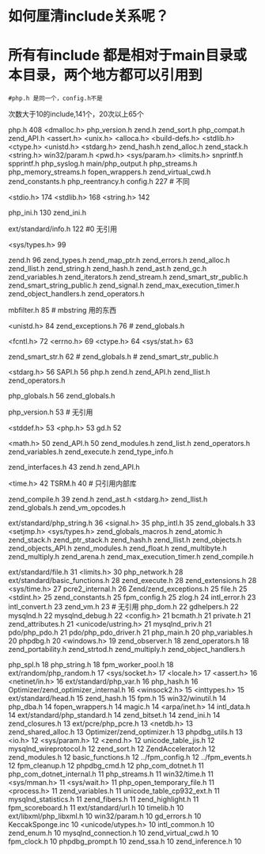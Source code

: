 
# 如何厘清include关系呢？
# 所有有include 都是相对于main目录或本目录，两个地方都可以引用到
	#php.h 是同一个，config.h不是
	
次数大于10的include,141个，20次以上65个


php.h	408
	<dmalloc.h>
	php_version.h
	zend.h
	zend_sort.h
	php_compat.h
	zend_API.h
	<assert.h>
	<unix.h>
	<alloca.h>
	<build-defs.h>
	<stdlib.h>
	<ctype.h>
	<unistd.h>
	<stdarg.h>
	zend_hash.h
	zend_alloc.h
	zend_stack.h
	<string.h>
	win32/param.h
	<pwd.h>
	<sys/param.h>
	<limits.h>
	snprintf.h
	spprintf.h
	php_syslog.h
	main/php_output.h
	php_streams.h
	php_memory_streams.h
	fopen_wrappers.h
	zend_virtual_cwd.h
	zend_constants.h
	php_reentrancy.h
config.h	227
	# 不同
	
<stdio.h>	174
<stdlib.h>	168
<string.h>	142

php_ini.h	130
	zend_ini.h

ext/standard/info.h	122
	#0 无引用
	
<sys/types.h>	99

zend.h	96
	zend_types.h
	zend_map_ptr.h
	zend_errors.h
	zend_alloc.h
	zend_llist.h
	zend_string.h
	zend_hash.h
	zend_ast.h
	zend_gc.h
	zend_variables.h
	zend_iterators.h
	zend_stream.h
	zend_smart_str_public.h
	zend_smart_string_public.h
	zend_signal.h
	zend_max_execution_timer.h
	zend_object_handlers.h
	zend_operators.h

mbfilter.h	85
	# mbstring 用的东西

<unistd.h>	84
zend_exceptions.h	76
	# zend_globals.h
	
<fcntl.h>	72
<errno.h>	69
<ctype.h>	64
<sys/stat.h>	63

zend_smart_str.h	62
	# zend_globals.h
	# zend_smart_str_public.h

<stdarg.h>	56
SAPI.h	56
	php.h
	zend.h
	zend_API.h
	zend_llist.h
	zend_operators.h
	
php_globals.h	56
	zend_globals.h
	
php_version.h	53
	# 无引用
	
<stddef.h>	53
<php.h>	53
gd.h	52

<math.h>	50
zend_API.h	50
	zend_modules.h
	zend_list.h
	zend_operators.h
	zend_variables.h
	zend_execute.h
	zend_type_info.h
	
zend_interfaces.h	43
	zend.h
	zend_API.h
	
<time.h>	42
TSRM.h	40
	# 只引用内部库
	
zend_compile.h	39
	zend.h
	zend_ast.h
	<stdarg.h>
	zend_llist.h
	zend_globals.h
	zend_vm_opcodes.h
	
ext/standard/php_string.h	36
<signal.h>	35
php_intl.h	35
zend_globals.h	33
	<setjmp.h>
	<sys/types.h>
	zend_globals_macros.h
	zend_atomic.h
	zend_stack.h
	zend_ptr_stack.h
	zend_hash.h
	zend_llist.h
	zend_objects.h
	zend_objects_API.h
	zend_modules.h
	zend_float.h
	zend_multibyte.h
	zend_multiply.h
	zend_arena.h
	zend_max_execution_timer.h
	zend_compile.h
	
ext/standard/file.h	31
<limits.h>	30
php_network.h	28
ext/standard/basic_functions.h	28
zend_execute.h	28
zend_extensions.h	28
<sys/time.h>	27
pcre2_internal.h	26
Zend/zend_exceptions.h	25
file.h	25
<stdint.h>	25
zend_constants.h	25
fpm_config.h	25
zlog.h	24
intl_error.h	23
intl_convert.h	23
zend_vm.h	23
	# 无引用
php_dom.h	22
gdhelpers.h	22
mysqlnd.h	22
mysqlnd_debug.h	22
<config.h>	21
bcmath.h	21
private.h	21
zend_attributes.h	21
<unicode/ustring.h>	21
mysqlnd_priv.h	21
pdo/php_pdo.h	21
pdo/php_pdo_driver.h	21
php_main.h	20
php_variables.h	20
phpdbg.h	20
<windows.h>	19
zend_observer.h	18
zend_operators.h	18
	zend_portability.h
	zend_strtod.h
	zend_multiply.h
	zend_object_handlers.h
	
php_spl.h	18
php_string.h	18
fpm_worker_pool.h	18
ext/random/php_random.h	17
<sys/socket.h>	17
<locale.h>	17
<assert.h>	16
<netinet/in.h>	16
ext/standard/php_var.h	16
php_hash.h	16
Optimizer/zend_optimizer_internal.h	16
<winsock2.h>	15
<inttypes.h>	15
ext/standard/head.h	15
zend_hash.h	15
fpm.h	15
win32/winutil.h	14
php_dba.h	14
fopen_wrappers.h	14
magic.h	14
<arpa/inet.h>	14
intl_data.h	14
ext/standard/php_standard.h	14
zend_bitset.h	14
zend_ini.h	14
zend_closures.h	13
ext/pcre/php_pcre.h	13
<netdb.h>	13
zend_shared_alloc.h	13
Optimizer/zend_optimizer.h	13
phpdbg_utils.h	13
<io.h>	12
<sys/param.h>	12
<zend.h>	12
unicode_table_jis.h	12
mysqlnd_wireprotocol.h	12
zend_sort.h	12
ZendAccelerator.h	12
zend_modules.h	12
basic_functions.h	12
../fpm_config.h	12
../fpm_events.h	12
fpm_cleanup.h	12
phpdbg_cmd.h	12
php_com_dotnet.h	11
php_com_dotnet_internal.h	11
php_streams.h	11
win32/time.h	11
<sys/mman.h>	11
<sys/wait.h>	11
php_open_temporary_file.h	11
<process.h>	11
zend_variables.h	11
unicode_table_cp932_ext.h	11
mysqlnd_statistics.h	11
zend_fibers.h	11
zend_highlight.h	11
fpm_scoreboard.h	11
ext/standard/url.h	10
timelib.h	10
ext/libxml/php_libxml.h	10
win32/param.h	10
gd_errors.h	10
KeccakSponge.inc	10
<unicode/utypes.h>	10
intl_common.h	10
zend_enum.h	10
mysqlnd_connection.h	10
zend_virtual_cwd.h	10
fpm_clock.h	10
phpdbg_prompt.h	10
zend_ssa.h	10
zend_inference.h	10
